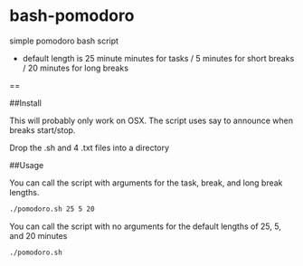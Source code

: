# bash-pomodoro
simple pomodoro bash script

* default length is 25 minute minutes for tasks / 5 minutes for short breaks / 20 minutes for long breaks


==

##Install



This will probably only work on OSX. The script uses say to announce when breaks start/stop.

Drop the .sh and 4 .txt files into a directory

##Usage



You can call the script with arguments for the task, break, and long break lengths.

```bash
./pomodoro.sh 25 5 20
```

You can call the script with no arguments for the default lengths of 25, 5, and 20 minutes

```bash
./pomodoro.sh
```
